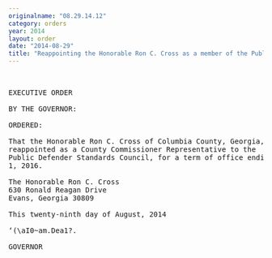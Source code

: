 ```yaml
---
originalname: "08.29.14.12"
category: orders
year: 2014
layout: order
date: "2014-08-29"
title: "Reappointing the Honorable Ron C. Cross as a member of the Public Defender Standards Council"
---
```

<pre>
 

EXECUTIVE ORDER

BY THE GOVERNOR:

ORDERED:

That the Honorable Ron C. Cross of Columbia County, Georgia, is
reappointed as a County Commissioner Representative to the
Public Defender Standards Council, for a term of office ending July
1, 2016.

The Honorable Ron C. Cross
630 Ronald Reagan Drive
Evans, Georgia 30809

This twenty-ninth day of August, 2014

‘(\aI0~am.Dea1?.

GOVERNOR

</pre>
